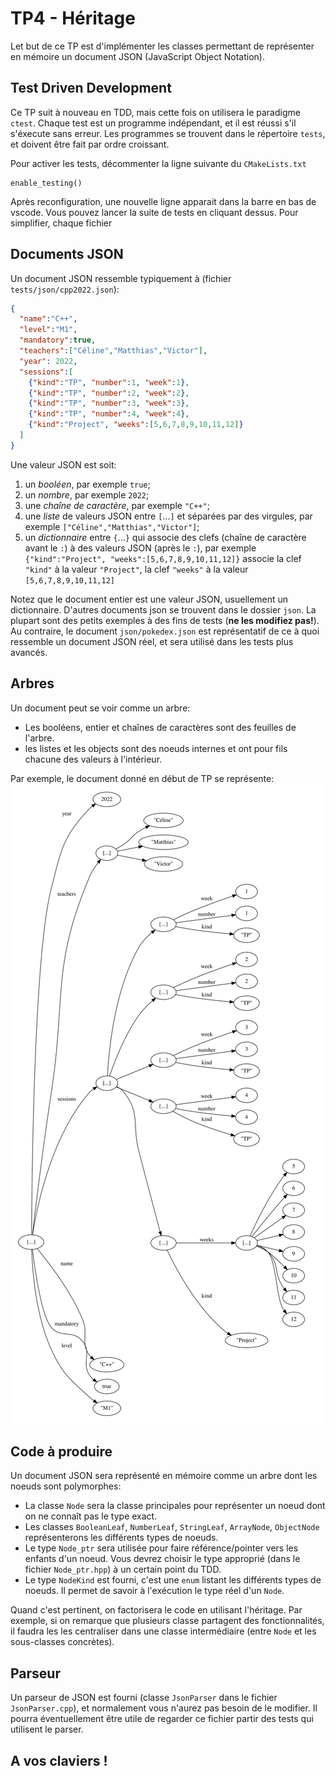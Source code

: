 # TP4 - Héritage

Let but de ce TP est d'implémenter les classes permettant de représenter en mémoire un document JSON (JavaScript Object Notation).


## Test Driven Development

Ce TP suit à nouveau en TDD, mais cette fois on utilisera le paradigme `ctest`.  Chaque test est un programme indépendant, et il est réussi s'il s'éxecute sans erreur.  Les programmes  se trouvent dans le répertoire `tests`, et doivent être fait par ordre croissant.

Pour activer les tests, décommenter la ligne suivante du `CMakeLists.txt`
```
enable_testing()
```

Après reconfiguration, une nouvelle ligne apparait dans la barre en bas de vscode.  Vous pouvez lancer la suite de tests en cliquant dessus.
Pour simplifier, chaque fichier


## Documents JSON


Un document JSON ressemble typiquement à (fichier `tests/json/cpp2022.json`):
```json
{
  "name":"C++",
  "level":"M1",
  "mandatory":true,
  "teachers":["Céline","Matthias","Victor"],
  "year": 2022,
  "sessions":[
    {"kind":"TP", "number":1, "week":1},
    {"kind":"TP", "number":2, "week":2},
    {"kind":"TP", "number":3, "week":3},
    {"kind":"TP", "number":4, "week":4},
    {"kind":"Project", "weeks":[5,6,7,8,9,10,11,12]}
  ]
}
```

Une valeur JSON est soit:
1. un *booléen*, par exemple `true`;
2. un *nombre*, par exemple `2022`;
3. une *chaîne de caractère*, par exemple `"C++"`;
4. une *liste* de valeurs JSON entre `[`...`]` et séparées par des virgules, par exemple `["Céline","Matthias","Victor"]`;
5. un *dictionnaire* entre `{`...`}` qui associe des clefs (chaîne de caractère avant le `:`) à des valeurs JSON (après le `:`), par exemple `{"kind":"Project", "weeks":[5,6,7,8,9,10,11,12]}` associe la clef `"kind"` à la valeur `"Project"`, la clef `"weeks"` à la valeur `[5,6,7,8,9,10,11,12]` 

Notez que le document entier est une valeur JSON, usuellement un dictionnaire. D'autres documents json se trouvent dans le dossier `json`. La plupart sont des petits exemples à des fins de tests (**ne les modifiez pas!**).  
Au contraire, le document `json/pokedex.json` est représentatif de ce à quoi ressemble un document JSON réel, et sera utilisé dans les tests plus avancés.


## Arbres

Un document peut se voir comme un arbre:
- Les booléens, entier et chaînes de caractères sont des feuilles de l'arbre.
- les listes et les objects sont des noeuds internes et ont pour fils chacune des valeurs à l'intérieur.

Par exemple, le document donné en début de TP se représente:
![Représentation du document json cpp2022.json](cpp2022.svg)


## Code à produire

Un document JSON sera représenté en mémoire comme un arbre dont les noeuds sont polymorphes:
- La classe `Node` sera la classe principales pour représenter un noeud dont on ne connaît pas le type exact. 
- Les classes `BooleanLeaf`, `NumberLeaf`, `StringLeaf`, `ArrayNode`, `ObjectNode` représenterons les différents types de noeuds.
- Le type `Node_ptr` sera utilisée pour faire référence/pointer vers les enfants d'un noeud.  Vous devrez choisir le type approprié (dans le fichier `Node_ptr.hpp`) à un certain point du TDD.
- Le type `NodeKind` est fourni, c'est une `enum` listant les différents types de noeuds.  Il permet de savoir à l'exécution le type réel d'un `Node`.

Quand c'est pertinent, on factorisera le code en utilisant l'héritage. 
Par exemple, si on remarque que plusieurs classe partagent des fonctionnalités, il faudra les les centraliser dans une classe intermédiaire (entre `Node` et les sous-classes concrètes).

## Parseur

Un parseur de JSON est fourni (classe `JsonParser` dans le fichier `JsonParser.cpp`), et normalement vous n'aurez pas besoin de le modifier.
Il pourra éventuellement être utile de regarder ce fichier partir des tests qui utilisent le parser.







## A vos claviers !